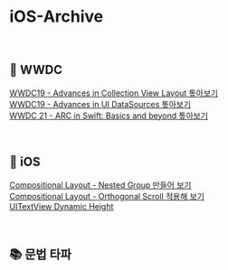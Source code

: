 # iOS-Archive

</br>

## 📀 WWDC 

[WWDC19 - Advances in Collection View Layout 톺아보기](https://velog.io/@vvkkiie/WWDC-19-Advances-in-Collection-View-Layout) 
</br>
[WWDC19 - Advances in UI DataSources 톺아보기](https://velog.io/@vvkkiie/WWDC-19-Advances-in-UI-DataSources)
</br>
[WWDC 21 - ARC in Swift: Basics and beyond 톺아보기](https://velog.io/@vvkkiie/WWDC21-ARC-in-Swift-Basics-and-beyond)
  
</br>

## 🍎 iOS

  [Compositional Layout - Nested Group 만들어 보기](https://github.com/minnnidev/iOS-Archive/tree/main/Compositional-Layout/Compositional-Layout/Presentation/NestedGroup)
  </br>
  [Compositional Layout - Orthogonal Scroll 적용해 보기](https://github.com/minnnidev/iOS-Archive/tree/main/Compositional-Layout/Compositional-Layout/Presentation/OrthogonalScroll)
  </br>
  [UITextView Dynamic Height](https://velog.io/@vvkkiie/iOSSwift-UITextView-dynamic-height)
 
</br>

## 📚 문법 타파
